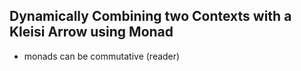 ## Dynamically Combining two Contexts with a Kleisi Arrow using Monad

* monads can be commutative (reader)
